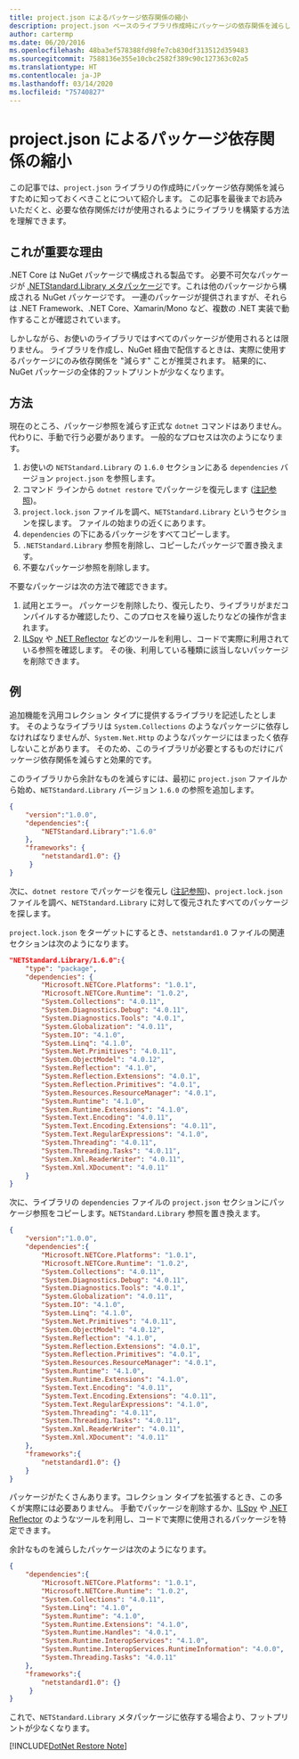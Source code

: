 ```yaml
---
title: project.json によるパッケージ依存関係の縮小
description: project.json ベースのライブラリ作成時にパッケージの依存関係を減らします。
author: cartermp
ms.date: 06/20/2016
ms.openlocfilehash: 48ba3ef578388fd98fe7cb830df313512d359483
ms.sourcegitcommit: 7588136e355e10cbc2582f389c90c127363c02a5
ms.translationtype: HT
ms.contentlocale: ja-JP
ms.lasthandoff: 03/14/2020
ms.locfileid: "75740827"
---
```

# <a name="reducing-package-dependencies-with-projectjson"></a>project.json によるパッケージ依存関係の縮小

この記事では、`project.json` ライブラリの作成時にパッケージ依存関係を減らすために知っておくべきことについて紹介します。 この記事を最後までお読みいただくと、必要な依存関係だけが使用されるようにライブラリを構築する方法を理解できます。

## <a name="why-its-important"></a>これが重要な理由

.NET Core は NuGet パッケージで構成される製品です。  必要不可欠なパッケージが [.NETStandard.Library メタパッケージ](https://www.nuget.org/packages/NETStandard.Library)です。これは他のパッケージから構成される NuGet パッケージです。 一連のパッケージが提供されますが、それらは .NET Framework、.NET Core、Xamarin/Mono など、複数の .NET 実装で動作することが確認されています。

しかしながら、お使いのライブラリではすべてのパッケージが使用されるとは限りません。  ライブラリを作成し、NuGet 経由で配信するときは、実際に使用するパッケージにのみ依存関係を "減らす" ことが推奨されます。  結果的に、NuGet パッケージの全体的フットプリントが少なくなります。

## <a name="how-to-do-it"></a>方法

現在のところ、パッケージ参照を減らす正式な `dotnet` コマンドはありません。  代わりに、手動で行う必要があります。  一般的なプロセスは次のようになります。

1. お使いの `NETStandard.Library` の `1.6.0` セクションにある `dependencies` バージョン `project.json` を参照します。
2. コマンド ラインから `dotnet restore` でパッケージを復元します ([注記参照](#dotnet-restore-note))。
3. `project.lock.json` ファイルを調べ、`NETStandard.Library` というセクションを探します。  ファイルの始まりの近くにあります。
4. `dependencies` の下にあるパッケージをすべてコピーします。
5. `.NETStandard.Library` 参照を削除し、コピーしたパッケージで置き換えます。
6. 不要なパッケージ参照を削除します。

不要なパッケージは次の方法で確認できます。

1. 試用とエラー。 パッケージを削除したり、復元したり、ライブラリがまだコンパイルするか確認したり、このプロセスを繰り返したりなどの操作が含まれます。
2. [ILSpy](https://github.com/icsharpcode/ILSpy#ilspy-------) や [.NET Reflector](https://www.red-gate.com/products/dotnet-development/reflector) などのツールを利用し、コードで実際に利用されている参照を確認します。 その後、利用している種類に該当しないパッケージを削除できます。

## <a name="example"></a>例

追加機能を汎用コレクション タイプに提供するライブラリを記述したとします。 そのようなライブラリは `System.Collections` のようなパッケージに依存しなければなりませんが、`System.Net.Http` のようなパッケージにはまったく依存しないことがあります。 そのため、このライブラリが必要とするものだけにパッケージ依存関係を減らすと効果的です。

このライブラリから余計なものを減らすには、最初に `project.json` ファイルから始め、`NETStandard.Library` バージョン `1.6.0` の参照を追加します。

```json
{
    "version":"1.0.0",
    "dependencies":{
        "NETStandard.Library":"1.6.0"
    },
    "frameworks": {
        "netstandard1.0": {}
     }
}
```

次に、`dotnet restore` でパッケージを復元し ([注記参照](#dotnet-restore-note))、`project.lock.json` ファイルを調べ、`NETStandard.Library` に対して復元されたすべてのパッケージを探します。

`project.lock.json` をターゲットにするとき、`netstandard1.0` ファイルの関連セクションは次のようになります。

```json
"NETStandard.Library/1.6.0":{
    "type": "package",
    "dependencies": {
        "Microsoft.NETCore.Platforms": "1.0.1",
        "Microsoft.NETCore.Runtime": "1.0.2",
        "System.Collections": "4.0.11",
        "System.Diagnostics.Debug": "4.0.11",
        "System.Diagnostics.Tools": "4.0.1",
        "System.Globalization": "4.0.11",
        "System.IO": "4.1.0",
        "System.Linq": "4.1.0",
        "System.Net.Primitives": "4.0.11",
        "System.ObjectModel": "4.0.12",
        "System.Reflection": "4.1.0",
        "System.Reflection.Extensions": "4.0.1",
        "System.Reflection.Primitives": "4.0.1",
        "System.Resources.ResourceManager": "4.0.1",
        "System.Runtime": "4.1.0",
        "System.Runtime.Extensions": "4.1.0",
        "System.Text.Encoding": "4.0.11",
        "System.Text.Encoding.Extensions": "4.0.11",
        "System.Text.RegularExpressions": "4.1.0",
        "System.Threading": "4.0.11",
        "System.Threading.Tasks": "4.0.11",
        "System.Xml.ReaderWriter": "4.0.11",
        "System.Xml.XDocument": "4.0.11"
    }
}
```

次に、ライブラリの `dependencies` ファイルの `project.json` セクションにパッケージ参照をコピーします。`NETStandard.Library` 参照を置き換えます。

```json
{
    "version":"1.0.0",
    "dependencies":{
        "Microsoft.NETCore.Platforms": "1.0.1",
        "Microsoft.NETCore.Runtime": "1.0.2",
        "System.Collections": "4.0.11",
        "System.Diagnostics.Debug": "4.0.11",
        "System.Diagnostics.Tools": "4.0.1",
        "System.Globalization": "4.0.11",
        "System.IO": "4.1.0",
        "System.Linq": "4.1.0",
        "System.Net.Primitives": "4.0.11",
        "System.ObjectModel": "4.0.12",
        "System.Reflection": "4.1.0",
        "System.Reflection.Extensions": "4.0.1",
        "System.Reflection.Primitives": "4.0.1",
        "System.Resources.ResourceManager": "4.0.1",
        "System.Runtime": "4.1.0",
        "System.Runtime.Extensions": "4.1.0",
        "System.Text.Encoding": "4.0.11",
        "System.Text.Encoding.Extensions": "4.0.11",
        "System.Text.RegularExpressions": "4.1.0",
        "System.Threading": "4.0.11",
        "System.Threading.Tasks": "4.0.11",
        "System.Xml.ReaderWriter": "4.0.11",
        "System.Xml.XDocument": "4.0.11"
    },
    "frameworks":{
        "netstandard1.0": {}
    }
}
```

パッケージがたくさんあります。コレクション タイプを拡張するとき、この多くが実際には必要ありません。  手動でパッケージを削除するか、[ILSpy](https://github.com/icsharpcode/ILSpy#ilspy-------) や [.NET Reflector](https://www.red-gate.com/products/dotnet-development/reflector/) のようなツールを利用し、コードで実際に使用されるパッケージを特定できます。

余計なものを減らしたパッケージは次のようになります。

```json
{
    "dependencies":{
        "Microsoft.NETCore.Platforms": "1.0.1",
        "Microsoft.NETCore.Runtime": "1.0.2",
        "System.Collections": "4.0.11",
        "System.Linq": "4.1.0",
        "System.Runtime": "4.1.0",
        "System.Runtime.Extensions": "4.1.0",
        "System.Runtime.Handles": "4.0.1",
        "System.Runtime.InteropServices": "4.1.0",
        "System.Runtime.InteropServices.RuntimeInformation": "4.0.0",
        "System.Threading.Tasks": "4.0.11"
    },
    "frameworks":{
        "netstandard1.0": {}
     }
}
```

これで、`NETStandard.Library` メタパッケージに依存する場合より、フットプリントが少なくなります。

<a name="dotnet-restore-note"></a>
[!INCLUDE[DotNet Restore Note](~/includes/dotnet-restore-note.md)]
